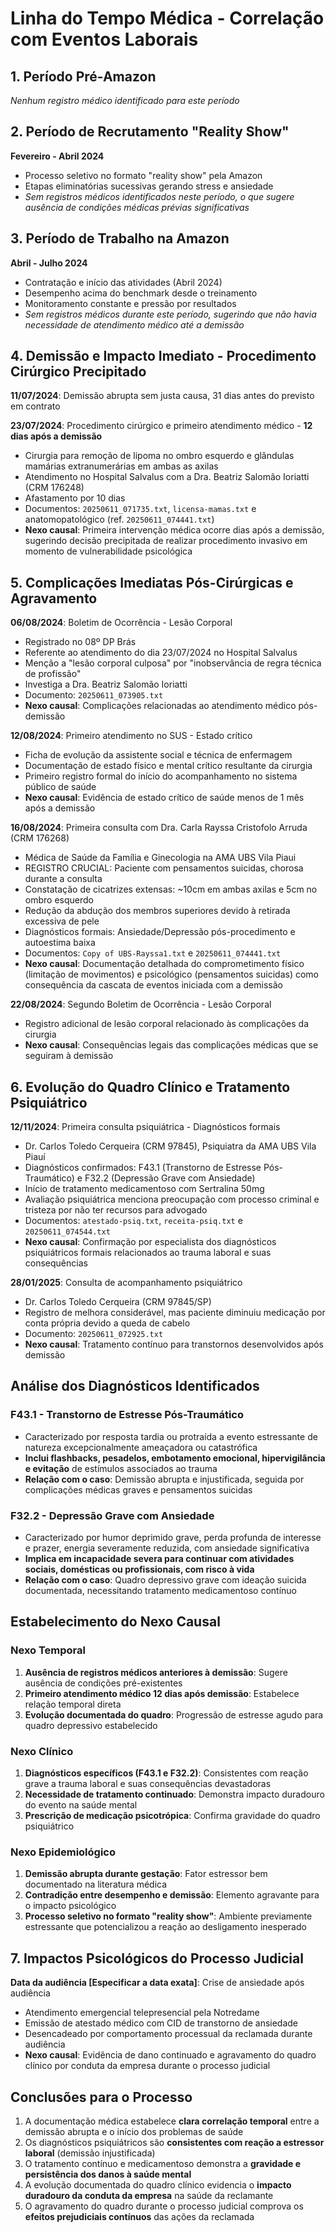 # Linha do Tempo Médica - Correlação com Eventos Laborais

## 1. Período Pré-Amazon
*Nenhum registro médico identificado para este período*

## 2. Período de Recrutamento "Reality Show"
**Fevereiro - Abril 2024**
- Processo seletivo no formato "reality show" pela Amazon
- Etapas eliminatórias sucessivas gerando stress e ansiedade
- *Sem registros médicos identificados neste período, o que sugere ausência de condições médicas prévias significativas*

## 3. Período de Trabalho na Amazon
**Abril - Julho 2024**
- Contratação e início das atividades (Abril 2024)
- Desempenho acima do benchmark desde o treinamento
- Monitoramento constante e pressão por resultados
- *Sem registros médicos durante este período, sugerindo que não havia necessidade de atendimento médico até a demissão*

## 4. Demissão e Impacto Imediato - Procedimento Cirúrgico Precipitado
**11/07/2024**: Demissão abrupta sem justa causa, 31 dias antes do previsto em contrato

**23/07/2024**: Procedimento cirúrgico e primeiro atendimento médico - **12 dias após a demissão** 
- Cirurgia para remoção de lipoma no ombro esquerdo e glândulas mamárias extranumerárias em ambas as axilas
- Atendimento no Hospital Salvalus com a Dra. Beatriz Salomão Ioriatti (CRM 176248)
- Afastamento por 10 dias
- Documentos: `20250611_071735.txt`, `licensa-mamas.txt` e anatomopatológico (ref. `20250611_074441.txt`)
- **Nexo causal**: Primeira intervenção médica ocorre dias após a demissão, sugerindo decisão precipitada de realizar procedimento invasivo em momento de vulnerabilidade psicológica

## 5. Complicações Imediatas Pós-Cirúrgicas e Agravamento 
**06/08/2024**: Boletim de Ocorrência - Lesão Corporal
- Registrado no 08º DP Brás
- Referente ao atendimento do dia 23/07/2024 no Hospital Salvalus
- Menção a "lesão corporal culposa" por "inobservância de regra técnica de profissão"
- Investiga a Dra. Beatriz Salomão Ioriatti
- Documento: `20250611_073905.txt`
- **Nexo causal**: Complicações relacionadas ao atendimento médico pós-demissão

**12/08/2024**: Primeiro atendimento no SUS - Estado crítico
- Ficha de evolução da assistente social e técnica de enfermagem 
- Documentação de estado físico e mental crítico resultante da cirurgia
- Primeiro registro formal do início do acompanhamento no sistema público de saúde
- **Nexo causal**: Evidência de estado crítico de saúde menos de 1 mês após a demissão

**16/08/2024**: Primeira consulta com Dra. Carla Rayssa Cristofolo Arruda (CRM 176268)
- Médica de Saúde da Família e Ginecologia na AMA UBS Vila Piaui
- REGISTRO CRUCIAL: Paciente com pensamentos suicidas, chorosa durante a consulta
- Constatação de cicatrizes extensas: ~10cm em ambas axilas e 5cm no ombro esquerdo
- Redução da abdução dos membros superiores devido à retirada excessiva de pele
- Diagnósticos formais: Ansiedade/Depressão pós-procedimento e autoestima baixa
- Documentos: `Copy of UBS-Rayssa1.txt` e `20250611_074441.txt`
- **Nexo causal**: Documentação detalhada do comprometimento físico (limitação de movimentos) e psicológico (pensamentos suicidas) como consequência da cascata de eventos iniciada com a demissão

**22/08/2024**: Segundo Boletim de Ocorrência - Lesão Corporal
- Registro adicional de lesão corporal relacionado às complicações da cirurgia
- **Nexo causal**: Consequências legais das complicações médicas que se seguiram à demissão

## 6. Evolução do Quadro Clínico e Tratamento Psiquiátrico 
**12/11/2024**: Primeira consulta psiquiátrica - Diagnósticos formais
- Dr. Carlos Toledo Cerqueira (CRM 97845), Psiquiatra da AMA UBS Vila Piauí
- Diagnósticos confirmados: F43.1 (Transtorno de Estresse Pós-Traumático) e F32.2 (Depressão Grave com Ansiedade)
- Início de tratamento medicamentoso com Sertralina 50mg
- Avaliação psiquiátrica menciona preocupação com processo criminal e tristeza por não ter recursos para advogado
- Documentos: `atestado-psiq.txt`, `receita-psiq.txt` e `20250611_074544.txt`
- **Nexo causal**: Confirmação por especialista dos diagnósticos psiquiátricos formais relacionados ao trauma laboral e suas consequências

**28/01/2025**: Consulta de acompanhamento psiquiátrico
- Dr. Carlos Toledo Cerqueira (CRM 97845/SP)
- Registro de melhora considerável, mas paciente diminuiu medicação por conta própria devido a queda de cabelo
- Documento: `20250611_072925.txt`
- **Nexo causal**: Tratamento contínuo para transtornos desenvolvidos após demissão

## Análise dos Diagnósticos Identificados

### F43.1 - Transtorno de Estresse Pós-Traumático
- Caracterizado por resposta tardia ou protraída a evento estressante de natureza excepcionalmente ameaçadora ou catastrófica
- **Inclui flashbacks, pesadelos, embotamento emocional, hipervigilância e evitação** de estímulos associados ao trauma
- **Relação com o caso**: Demissão abrupta e injustificada, seguida por complicações médicas graves e pensamentos suicidas

### F32.2 - Depressão Grave com Ansiedade
- Caracterizado por humor deprimido grave, perda profunda de interesse e prazer, energia severamente reduzida, com ansiedade significativa
- **Implica em incapacidade severa para continuar com atividades sociais, domésticas ou profissionais, com risco à vida**
- **Relação com o caso**: Quadro depressivo grave com ideação suicida documentada, necessitando tratamento medicamentoso contínuo

## Estabelecimento do Nexo Causal

### Nexo Temporal
1. **Ausência de registros médicos anteriores à demissão**: Sugere ausência de condições pré-existentes
2. **Primeiro atendimento médico 12 dias após demissão**: Estabelece relação temporal direta
3. **Evolução documentada do quadro**: Progressão de estresse agudo para quadro depressivo estabelecido

### Nexo Clínico
1. **Diagnósticos específicos (F43.1 e F32.2)**: Consistentes com reação grave a trauma laboral e suas consequências devastadoras
2. **Necessidade de tratamento continuado**: Demonstra impacto duradouro do evento na saúde mental
3. **Prescrição de medicação psicotrópica**: Confirma gravidade do quadro psiquiátrico

### Nexo Epidemiológico
1. **Demissão abrupta durante gestação**: Fator estressor bem documentado na literatura médica
2. **Contradição entre desempenho e demissão**: Elemento agravante para o impacto psicológico
3. **Processo seletivo no formato "reality show"**: Ambiente previamente estressante que potencializou a reação ao desligamento inesperado

## 7. Impactos Psicológicos do Processo Judicial

**Data da audiência [Especificar a data exata]**: Crise de ansiedade após audiência
- Atendimento emergencial telepresencial pela Notredame
- Emissão de atestado médico com CID de transtorno de ansiedade
- Desencadeado por comportamento processual da reclamada durante audiência
- **Nexo causal**: Evidência de dano continuado e agravamento do quadro clínico por conduta da empresa durante o processo judicial

## Conclusões para o Processo

1. A documentação médica estabelece **clara correlação temporal** entre a demissão abrupta e o início dos problemas de saúde
2. Os diagnósticos psiquiátricos são **consistentes com reação a estressor laboral** (demissão injustificada)
3. O tratamento contínuo e medicamentoso demonstra a **gravidade e persistência dos danos à saúde mental**
4. A evolução documentada do quadro clínico evidencia o **impacto duradouro da conduta da empresa** na saúde da reclamante
5. O agravamento do quadro durante o processo judicial comprova os **efeitos prejudiciais contínuos** das ações da reclamada
